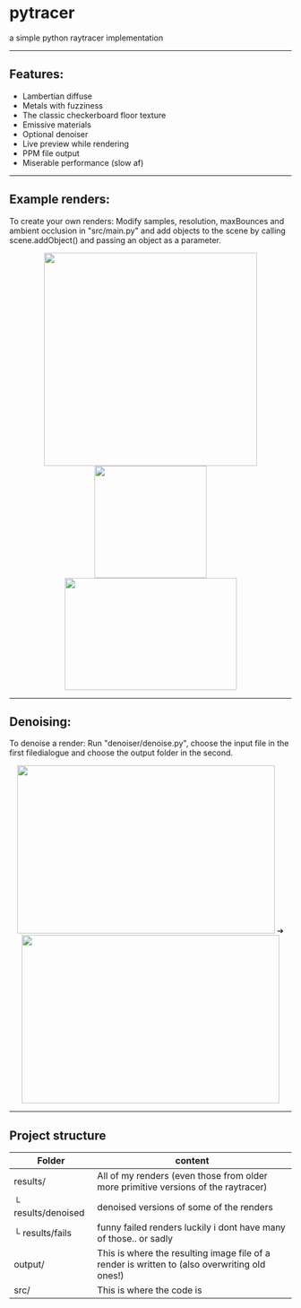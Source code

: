 # pytracer
a simple python raytracer implementation

---
## Features:
- Lambertian diffuse
- Metals with fuzziness
- The classic checkerboard floor texture
- Emissive materials
- Optional denoiser
- Live preview while rendering
- PPM file output
- Miserable performance (slow af) 

---
## Example renders:
To create your own renders: Modify samples, resolution, maxBounces and ambient occlusion in "src/main.py" and add objects to the scene by calling scene.addObject() and passing an object as a parameter.

<p align="center">
  <img height="380" src="https://github.com/magnusKue/pytracer/blob/main/results/final6.png">
  <img height="200" src="https://github.com/magnusKue/pytracer/blob/main/results/lights2.png">
  <img width="307" height="200"  src="https://github.com/magnusKue/pytracer/blob/main/results/fuzzSteps.png">
</p>

---
## Denoising:
To denoise a render: Run "denoiser/denoise.py", choose the input file in the first filedialogue and choose the output folder in the second.

<p align="center">
  <img width="460" height="300" src="https://github.com/magnusKue/pytracer/blob/b09168ebfc334fc42beac90bb375a7fe27ea9f3a/results/final1.png">
  ➔
  <img width="460" height="300" src="https://github.com/magnusKue/pytracer/blob/b09168ebfc334fc42beac90bb375a7fe27ea9f3a/results/denoised/final1_denoised.png">
</p>

---
## Project structure
| Folder | content |
| --- | --- |
| results/ | All of my renders (even those from older more primitive versions of the raytracer) |
| └ results/denoised | denoised versions of some of the renders |
| └ results/fails | funny failed renders luckily i dont have many of those.. or sadly |
| output/ | This is where the resulting image file of a render is written to (also overwriting old ones!)|
| src/ | This is where the code is |
